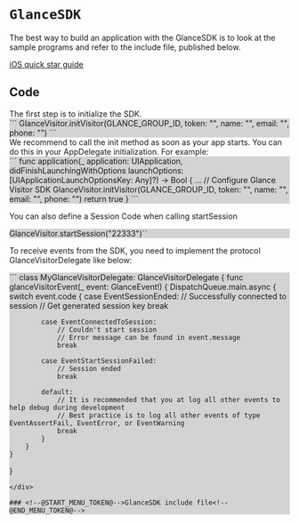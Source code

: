 <style>
    .grey {
        background-color: #D3D3D3;
    }
</style>

# ``GlanceSDK``


<!--@START_MENU_TOKEN@-->The best way to build an application with the GlanceSDK is to look at the sample programs and refer to the include file, published below.<!--@END_MENU_TOKEN@-->

[iOS quick star guide](https://help.glance.net/mobile-app-sharing/getting-started/ios/ios_quickstart/)

## Code 

<!--@START_MENU_TOKEN@-->The first step is to initialize the SDK.<!--@END_MENU_TOKEN@-->
<div class="grey">
```
GlanceVisitor.initVisitor(GLANCE_GROUP_ID, token: "", name: "", email: "", phone: "")
```
</div>
We recommend to call the init method as soon as your app starts. You can do this in your AppDelegate initialization. For example:

<div class="grey">
```
func application(_ application: UIApplication, didFinishLaunchingWithOptions launchOptions: [UIApplicationLaunchOptionsKey: Any]?) -> Bool
{
    ...
    // Configure Glance Visitor SDK
    GlanceVisitor.initVisitor(GLANCE_GROUP_ID, token: "", name: "", email: "", phone: "")
    return true
}
```
</div>

You can also define a Session Code when calling startSession
<div class="grey">
GlanceVisitor.startSession("22333")``
</div>


To receive events from the SDK, you need to implement the protocol GlanceVisitorDelegate like below:
<div class="grey">
```
class MyGlanceVisitorDelegate: GlanceVisitorDelegate {
    func glanceVisitorEvent(_ event: GlanceEvent!) {
        DispatchQueue.main.async {
            switch event.code {
            case EventSessionEnded:
                // Successfully connected to session
                // Get generated session key
                break

            case EventConnectedToSession:
                // Couldn't start session
                // Error message can be found in event.message
                break

            case EventStartSessionFailed:
                // Session ended
                break

            default:
                // It is recommended that you at log all other events to help debug during development
                // Best practice is to log all other events of type EventAssertFail, EventError, or EventWarning
                break
            }
        }
    }
}
```
</div>

### <!--@START_MENU_TOKEN@-->GlanceSDK include file<!--@END_MENU_TOKEN@-->
```
